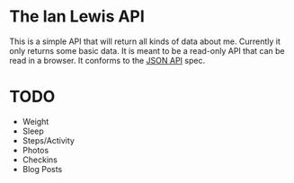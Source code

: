 # The Ian Lewis API

This is a simple API that will return all kinds of data about me.
Currently it only returns some basic data. It is meant to be a
read-only API that can be read in a browser. It conforms to the
[JSON API](http://jsonapi.org/) spec.

# TODO

- Weight
- Sleep
- Steps/Activity
- Photos
- Checkins
- Blog Posts
